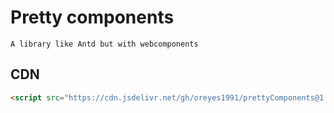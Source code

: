 # Pretty components
    A library like Antd but with webcomponents
## CDN
```html
<script src="https://cdn.jsdelivr.net/gh/oreyes1991/prettyComponents@1.0.0/dist/main.js"> </script>
```